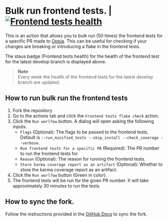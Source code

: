 # Bulk run frontend tests. | [![Frontend tests health](https://github.com/gp201/oppia-frontend-tests-oppia/actions/workflows/frontend_tests_health.yml/badge.svg)](https://github.com/gp201/oppia-frontend-tests-oppia/actions/workflows/frontend_tests_health.yml)

This is an action that allows you to bulk run (50 times) the frontend tests for a specific PR made to [Oppia](https://github.com/oppia/oppia).
This can be useful for checking if your changes are breaking or introducing a flake in the frontend tests.

The staus badge (Frontend tests health) for the health of the frontend test for the latest develop branch is displayed above.

> **Note**  
> Every week the health of the frontend tests for the latest develop branch are updated. 


## How to run bulk run the frontend tests

1. Fork the repository
2. Go to the actions tab and click the `Frontend tests flake check` action.
3. Click the `Run worlfow` button. A dialog will open asking the following inputs.
    - `Flags` (Optional): The flags to be passed to the frontend tests. Default is `--run_minified_tests --skip_install --check_coverage --verbose`.
    - `Run frontend tests for a specific PR` (Required): The PR number to run the frontend tests for.
    - `Reason` (Optional): The reason for running the frontend tests.
    - `Store karma coverage report as an artifact` (Optional): Whether to store the karma coverage report as an artifact.
4. Click the `Run worlfow` button (Green in color).
5. The frontend tests will be run for the given PR number. It will take approximately 30 minutes to run the tests.

## How to sync the fork.

Follow the instructions provided in the [GitHub Docs](
https://docs.github.com/en/pull-requests/collaborating-with-pull-requests/working-with-forks/syncing-a-fork#syncing-a-fork-branch-from-the-web-ui) to sync the fork.
